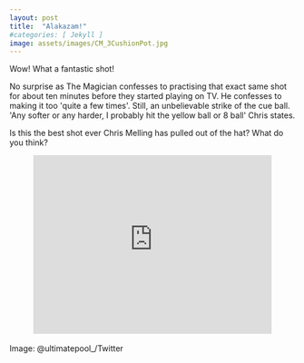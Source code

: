 ```yaml
---
layout: post
title:  "Alakazam!"
#categories: [ Jekyll ]
image: assets/images/CM_3CushionPot.jpg
---
```


Wow!  What a fantastic shot!
<p>  
No surprise as The Magician confesses to practising that exact same shot for about ten minutes before they started playing on TV.  He confesses to making it too 'quite a few times'.
Still, an unbelievable strike of the cue ball.  'Any softer or any harder, I probably hit the yellow ball or 8 ball' Chris states.</p>

<p>Is this the best shot ever Chris Melling has pulled out of the hat? What do you think? </p>

<div style="text-align:center;">
		<iframe width="420" height="315" src="https://www.youtube.com/embed/uqsP4zyOwI" frameborder="0" allowfullscreen></iframe>
</div><br>
Image: @ultimatepool_/Twitter

